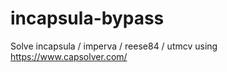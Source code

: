 # incapsula-bypass
Solve incapsula / imperva / reese84 / utmcv using https://www.capsolver.com/
                                                        